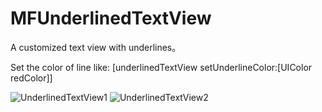 MFUnderlinedTextView
====================

A customized text view with underlines。 

Set the color of line like: [underlinedTextView setUnderlineColor:[UIColor redColor]]

![UnderlinedTextView1](http://www.yebw.me/wp-content/uploads/2012/11/iOS-%E6%A8%A1%E6%8B%9F%E5%99%A8%E5%B1%8F%E5%B9%95%E5%BF%AB%E7%85%A7%E2%80%9C2012-11-27-%E4%B8%8A%E5%8D%8810.26.20%E2%80%9D.png) ![UnderlinedTextView2](http://www.yebw.me/wp-content/uploads/2012/11/iOS-%E6%A8%A1%E6%8B%9F%E5%99%A8%E5%B1%8F%E5%B9%95%E5%BF%AB%E7%85%A7%E2%80%9C2012-11-27-%E4%B8%8A%E5%8D%8810.26.57%E2%80%9D.png)